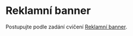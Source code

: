 
# Reklamní banner

Postupujte podle zadání cvičení [Reklamní banner](https://kodim.cz/kurzy/daweb/html-a-css/responzivni-design/cv-responsive#cvresponsive%3Ebanner).

